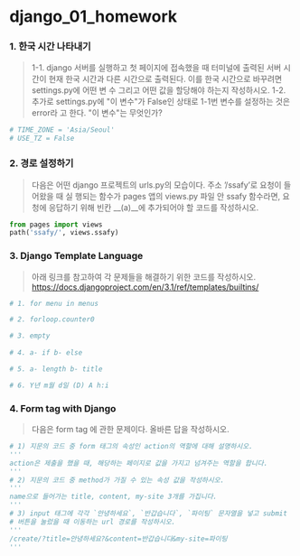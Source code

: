 # django_01_homework





### 1. 한국 시간 나타내기

> 1-1. django 서버를 실행하고 첫 페이지에 접속했을 때 터미널에 출력된 서버 시간이 현재
> 한국 시간과 다른 시간으로 출력된다. 이를 한국 시간으로 바꾸려면 settings.py에 어떤 변
> 수 그리고 어떤 값을 할당해야 하는지 작성하시오.
> 1-2. 추가로 settings.py에 "이 변수"가 False인 상태로 1-1번 변수를 설정하는 것은 error라
> 고 한다. "이 변수"는 무엇인가?

``` python
# TIME_ZONE = 'Asia/Seoul'
# USE_TZ = False
```





### 2.  경로 설정하기

> 다음은 어떤 django 프로젝트의 urls.py의 모습이다. 주소 ’/ssafy’로 요청이 들어왔을 때 실
> 행되는 함수가 pages 앱의 views.py 파일 안 ssafy 함수라면, 요청에 응답하기 위해
> 빈칸 __(a)__에 추가되어야 할 코드를 작성하시오.

``` python
from pages import views
path('ssafy/', views.ssafy)
```





### 3.  Django Template Language

> 아래 링크를 참고하여 각 문제들을 해결하기 위한 코드를 작성하시오.
> https://docs.djangoproject.com/en/3.1/ref/templates/builtins/

``` python
# 1. for menu in menus

# 2. forloop.counter0	

# 3. empty 
 
# 4. a- if b- else

# 5. a- length b- title

# 6. Y년 m월 d일 (D) A h:i
```





### 4.  Form tag with Django

> 다음은 form tag 에 관한 문제이다. 올바른 답을 작성하시오.

``` python
# 1) 지문의 코드 중 form 태그의 속성인 action의 역할에 대해 설명하시오.
'''
action은 제출을 했을 때, 해당하는 페이지로 값을 가지고 넘겨주는 역할을 합니다.
'''
# 2) 지문의 코드 중 method가 가질 수 있는 속성 값을 작성하시오.
'''
name으로 들어가는 title, content, my-site 3개를 가집니다.
'''
# 3) input 태그에 각각 `안녕하세요`, `반갑습니다`, `파이팅` 문자열을 넣고 submit
# 버튼을 눌렀을 때 이동하는 url 경로를 작성하시오.
'''
/create/?title=안녕하세요?&content=반갑습니다&my-site=파이팅
'''
```

